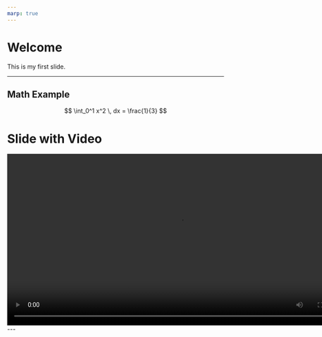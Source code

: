 ```yaml
---
marp: true
---
```


# Welcome

This is my first slide.

---

## Math Example

$$
\int_0^1 x^2 \, dx = \frac{1}{3}
$$
# Slide with Video

<video controls width="800">
  <source src="circle.mp4" type="video/mp4">
  Your browser doesn’t support this video tag.
</video>
---
